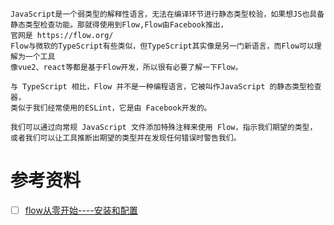 ```
JavaScript是一个弱类型的解释性语言，无法在编译环节进行静态类型校验，如果想JS也具备静态类型检查功能。那就得使用到Flow,Flow由Facebook推出，
官网是 https://flow.org/
Flow与微软的TypeScript有些类似，但TypeScript其实像是另一门新语言，而Flow可以理解为一个工具
像vue2、react等都是基于Flow开发，所以很有必要了解一下Flow。
```
```
与 TypeScript 相比，Flow 并不是一种编程语言，它被叫作JavaScript 的静态类型检查器，
类似于我们经常使用的ESLint，它是由 Facebook开发的。

我们可以通过向常规 JavaScript 文件添加特殊注释来使用 Flow，指示我们期望的类型，
或者我们可以让工具推断出期望的类型并在发现任何错误时警告我们。
```

# 参考资料

- [ ] [flow从零开始----安装和配置](https://segmentfault.com/a/1190000017778886)
